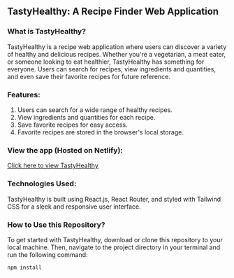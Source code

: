 ## TastyHealthy: A Recipe Finder Web Application

### What is TastyHealthy?

TastyHealthy is a recipe web application where users can discover a variety of healthy and delicious recipes. Whether you're a vegetarian, a meat eater, or someone looking to eat healthier, TastyHealthy has something for everyone. Users can search for recipes, view ingredients and quantities, and even save their favorite recipes for future reference.

### Features:

1. Users can search for a wide range of healthy recipes.
2. View ingredients and quantities for each recipe.
3. Save favorite recipes for easy access.
4. Favorite recipes are stored in the browser's local storage.

### View the app (Hosted on Netlify):

[Click here to view TastyHealthy](https://tastyhealthy.netlify.app)

### Technologies Used:

TastyHealthy is built using React.js, React Router, and styled with Tailwind CSS for a sleek and responsive user interface.

### How to Use this Repository?

To get started with TastyHealthy, download or clone this repository to your local machine. Then, navigate to the project directory in your terminal and run the following command:

```bash
npm install
